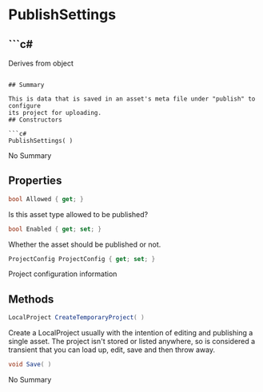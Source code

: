 # PublishSettings

## ```c#
Derives from object
```

## Summary

This is data that is saved in an asset's meta file under "publish" to configure
its project for uploading.
## Constructors

```c#
PublishSettings( ) 
```
No Summary
## Properties

```c#
bool Allowed { get; } 
```
Is this asset type allowed to be published?
```c#
bool Enabled { get; set; } 
```
Whether the asset should be published or not.
```c#
ProjectConfig ProjectConfig { get; set; } 
```
Project configuration information
## Methods

```c#
LocalProject CreateTemporaryProject( ) 
```
Create a LocalProject usually with the intention of editing and publishing a single asset.
The project isn't stored or listed anywhere, so is considered a transient that you can load
up, edit, save and then throw away.
```c#
void Save( ) 
```
No Summary
